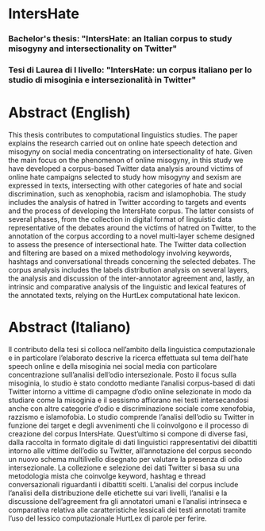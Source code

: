 # IntersHate
### Bachelor's thesis: "IntersHate: an Italian corpus to study misogyny and intersectionality on Twitter"
### Tesi di Laurea di I livello: "IntersHate: un corpus italiano per lo studio di misoginia e intersezionalità in Twitter"

# Abstract (English)
This thesis contributes to computational linguistics studies. The paper explains the research carried out on online hate speech detection and misogyny on social media concentrating on intersectionality of hate. Given the main focus on the phenomenon of online misogyny, in this study we have developed a corpus-based Twitter data analysis around victims of online hate campaigns selected to study how misogyny and sexism are expressed in texts, intersecting with other categories of hate and social discrimination, such as xenophobia, racism and islamophobia. The study includes the analysis of hatred in Twitter according to targets and events and the process of developing the IntersHate corpus. The latter consists of several phases, from the collection in digital format of linguistic data representative of the debates around the victims of hatred on Twitter, to the annotation of the corpus according to a novel multi-layer scheme designed to assess the presence of intersectional hate. The Twitter data collection and filtering are based on a mixed methodology involving keywords, hashtags and conversational threads concerning the selected debates. The corpus analysis includes the labels distribution analysis on several layers, the analysis and discussion of the inter-annotator agreement and, lastly, an intrinsic and comparative analysis of the linguistic and lexical features of the annotated texts, relying on the HurtLex computational hate lexicon.

# Abstract (Italiano)
Il contributo della tesi si colloca nell’ambito della linguistica computazionale e in particolare l’elaborato descrive la ricerca effettuata sul tema dell’hate speech online e della misoginia nei social media con particolare concentrazione sull’analisi dell’odio intersezionale. Posto il focus sulla misoginia, lo studio è stato condotto mediante l’analisi corpus-based di dati Twitter intorno a vittime di campagne d’odio online selezionate in modo da studiare come la misoginia e il sessismo affiorano nei testi intersecandosi anche con altre categorie d’odio e discriminazione sociale come xenofobia, razzismo e islamofobia. Lo studio comprende l’analisi dell’odio su Twitter in funzione dei target e degli avvenimenti che li coinvolgono e il processo di creazione del corpus IntersHate. Quest’ultimo si compone di diverse fasi, dalla raccolta in formato digitale di dati linguistici rappresentativi dei dibattiti intorno alle vittime dell’odio su Twitter, all’annotazione del corpus secondo un nuovo schema multilivello disegnato per valutare la presenza di odio intersezionale. La collezione e selezione dei dati Twitter si basa su una metodologia mista che coinvolge keyword, hashtag e thread conversazionali riguardanti i dibattiti scelti. L’analisi del corpus include l’analisi della distribuzione delle etichette sui vari livelli, l’analisi e la discussione dell’agreement fra gli annotatori umani e l’analisi intrinseca e comparativa relativa alle caratteristiche lessicali dei testi annotati tramite l’uso del lessico computazionale HurtLex di parole per ferire.
